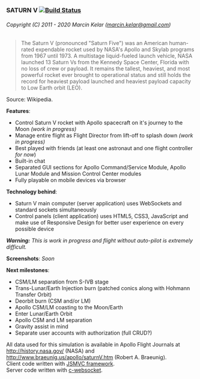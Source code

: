 ### SATURN V [![Build Status](https://travis-ci.org/OrionExplorer/saturn-v.png?branch=master)](https://travis-ci.org/OrionExplorer/saturn-v)
###### Copyright (C) 2011 - 2020 Marcin Kelar (marcin.kelar@gmail.com)

>The Saturn V (pronounced "Saturn Five") was an American human-rated expendable rocket used by NASA's Apollo and Skylab programs from 1967 until 1973. A multistage liquid-fueled launch vehicle, NASA launched 13 Saturn Vs from the Kennedy Space Center, Florida with no loss of crew or payload. It remains the tallest, heaviest, and most powerful rocket ever brought to operational status and still holds the record for heaviest payload launched and heaviest payload capacity to Low Earth orbit (LEO).

Source: Wikipedia.

**Features**:
* Control Saturn V rocket with Apollo spacecraft on it's journey to the Moon *(work in progress)*
* Manage entire flight as Flight Director from lift-off to splash down *(work in progress)*
* Best played with friends (at least one astronaut and one flight controller *for now*)
* Built-in chat
* Separated GUI sections for Apollo Command/Service Module, Apollo Lunar Module and Mission Control Center modules
* Fully playable on mobile devices via browser

**Technology behind**:
* Saturn V main computer (server application) uses WebSockets and standard sockets simultaneously
* Control panels (client application) uses HTML5, CSS3, JavaScript and make use of Responsive Design for better user experience on every possible device

**_Warning:_** _This is work in progress and flight without auto-pilot is extremely difficult._

**Screenshots**:
_Soon_

**Next milestones**:
- CSM/LM separation from S-IVB stage
- Trans-Lunar/Earth Injection burn (patched conics along with Hohmann Transfer Orbit)
- Deorbit burn (CSM and/or LM)
- Apollo CSM/LM coasting to the Moon/Earth
- Enter Lunar/Earth Orbit
- Apollo CSM and LM separation
- Gravity assist in mind
- Separate user accounts with authorization (full CRUD?)


All data used for this simulation is available in Apollo Flight Journals at http://history.nasa.gov/ (NASA) and http://www.braeunig.us/apollo/saturnV.htm (Robert A. Braeunig).  
Client code written with [JSMVC framework](https://github.com/OrionExplorer/js-mvc).  
Server code written with [c-websocket](https://github.com/OrionExplorer/c-websocket).
